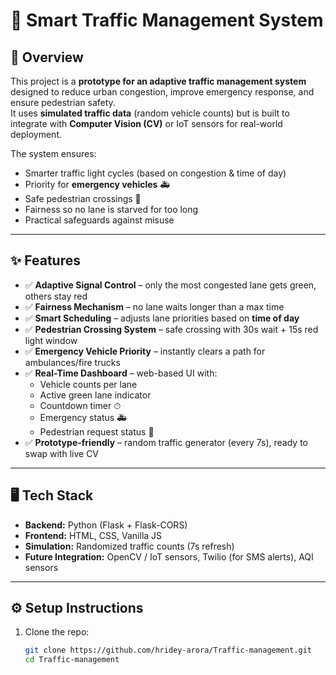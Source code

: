 # 🚦 Smart Traffic Management System  

## 📌 Overview  
This project is a **prototype for an adaptive traffic management system** designed to reduce urban congestion, improve emergency response, and ensure pedestrian safety.  
It uses **simulated traffic data** (random vehicle counts) but is built to integrate with **Computer Vision (CV)** or IoT sensors for real-world deployment.  

The system ensures:  
- Smarter traffic light cycles (based on congestion & time of day)  
- Priority for **emergency vehicles** 🚑  
- Safe pedestrian crossings 🚶  
- Fairness so no lane is starved for too long  
- Practical safeguards against misuse  

---

## ✨ Features  

- ✅ **Adaptive Signal Control** – only the most congested lane gets green, others stay red  
- ✅ **Fairness Mechanism** – no lane waits longer than a max time  
- ✅ **Smart Scheduling** – adjusts lane priorities based on **time of day**  
- ✅ **Pedestrian Crossing System** – safe crossing with 30s wait + 15s red light window  
- ✅ **Emergency Vehicle Priority** – instantly clears a path for ambulances/fire trucks  
- ✅ **Real-Time Dashboard** – web-based UI with:  
  - Vehicle counts per lane  
  - Active green lane indicator  
  - Countdown timer ⏱  
  - Emergency status 🚑  
  - Pedestrian request status 🚶  
- ✅ **Prototype-friendly** – random traffic generator (every 7s), ready to swap with live CV  

---

## 🖥 Tech Stack  

- **Backend:** Python (Flask + Flask-CORS)  
- **Frontend:** HTML, CSS, Vanilla JS  
- **Simulation:** Randomized traffic counts (7s refresh)  
- **Future Integration:** OpenCV / IoT sensors, Twilio (for SMS alerts), AQI sensors

---

## ⚙️ Setup Instructions  

1. Clone the repo:  
   ```bash
   git clone https://github.com/hridey-arora/Traffic-management.git
   cd Traffic-management

